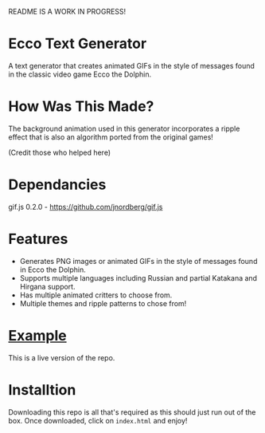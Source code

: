  README IS A WORK IN PROGRESS!

# Ecco Text Generator
A text generator that creates animated GIFs in the style of messages found in the classic video game Ecco the Dolphin. 

# How Was This Made?

The background animation used in this generator incorporates a ripple effect that is also an algorithm
ported from the original games!

(Credit those who helped here)

# Dependancies

gif.js 0.2.0 - https://github.com/jnordberg/gif.js

# Features

- Generates PNG images or animated GIFs in the style of messages found in Ecco the Dolphin.
- Supports multiple languages including Russian and partial Katakana and Hirgana support.
- Has multiple animated critters to choose from.
- Multiple themes and ripple patterns to chose from!

# [Example](https://eccothedolphin.online/ecco-text-generator/)
This is a live version of the repo.

# Installtion

Downloading this repo is all that's required as this should just run out of the box. Once downloaded, click on `index.html` and enjoy!
